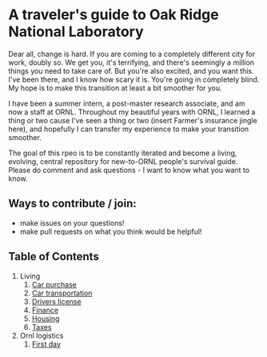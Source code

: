 # A traveler's guide to Oak Ridge National Laboratory


Dear all, change is hard. If you are coming to a completely different city for work, doubly so. We get you, it&#39;s terrifying, and there&#39;s seemingly a million things you need to take care of. But you&#39;re also excited, and you want this. I&#39;ve been there, and I know how scary it is. You&#39;re going in completely blind. My hope is to make this transition at least a bit smoother for you.

I have been a summer intern, a post-master research associate, and am now a staff at ORNL. Throughout my beautiful years with ORNL, I learned a thing or two cause I&#39;ve seen a thing or two (insert Farmer&#39;s insurance jingle here), and hopefully I can transfer my experience to make your transition smoother.

The goal of this rpeo is to be constantly iterated and become a living, evolving, central repository for new-to-ORNL people&#39;s survival guide. Please do comment and ask questions - I want to know what you want to know.

## Ways to contribute / join:
- make issues on your questions!
- make pull requests on what you think would be helpful!

## Table of Contents
1. Living
	1. [Car purchase](https://github.com/jbae11/travellers_guide_to_ornl/blob/master/living/car_purchase.md)
	2. [Car transportation](https://github.com/jbae11/travellers_guide_to_ornl/blob/master/living/car_transportation.md)
	3. [Drivers license](https://github.com/jbae11/travellers_guide_to_ornl/blob/master/living/drivers_license.md)
	4. [Finance](https://github.com/jbae11/travellers_guide_to_ornl/blob/master/living/finance.md)
	5. [Housing](https://github.com/jbae11/travellers_guide_to_ornl/blob/master/living/housing.md)
	6. [Taxes](https://github.com/jbae11/travellers_guide_to_ornl/blob/master/living/taxes.md)
2. Ornl logistics
	1. [First day](https://github.com/jbae11/travellers_guide_to_ornl/blob/master/ornl_logistics/first_day.md)

